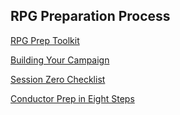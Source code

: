 ## RPG Preparation Process

[RPG Prep Toolkit](./RPG_Prep_Toolkit.md)

[Building Your Campaign](./Buidling_Your_Campaign/Building_Your_Campaign.md)

[Session Zero Checklist](./Session_Zero/Session_Zero_Checklist.md)

[Conductor Prep in Eight Steps](./Conductor_Prep_in_Eight_Steps/Conductor_Prep_in_Eight_Steps.md)
